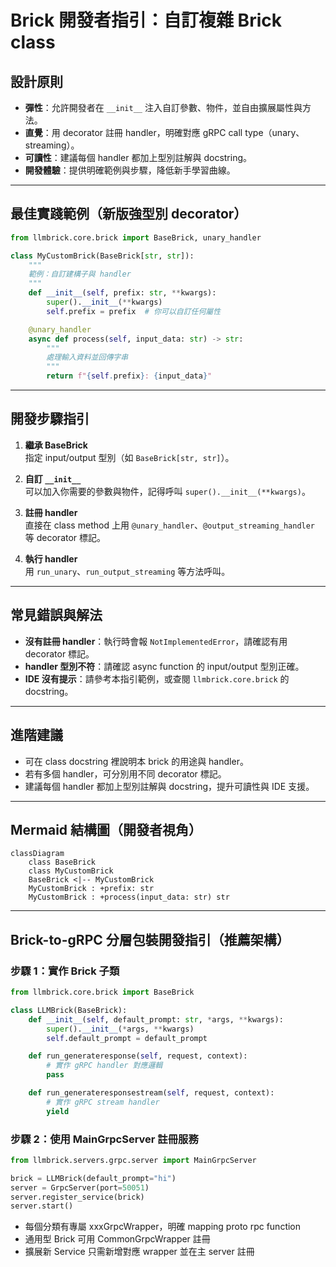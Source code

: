 # Brick 開發者指引：自訂複雜 Brick class

## 設計原則

- **彈性**：允許開發者在 `__init__` 注入自訂參數、物件，並自由擴展屬性與方法。
- **直覺**：用 decorator 註冊 handler，明確對應 gRPC call type（unary、streaming）。
- **可讀性**：建議每個 handler 都加上型別註解與 docstring。
- **開發體驗**：提供明確範例與步驟，降低新手學習曲線。

---

## 最佳實踐範例（新版強型別 decorator）

```python
from llmbrick.core.brick import BaseBrick, unary_handler

class MyCustomBrick(BaseBrick[str, str]):
    """
    範例：自訂建構子與 handler
    """
    def __init__(self, prefix: str, **kwargs):
        super().__init__(**kwargs)
        self.prefix = prefix  # 你可以自訂任何屬性

    @unary_handler
    async def process(self, input_data: str) -> str:
        """
        處理輸入資料並回傳字串
        """
        return f"{self.prefix}: {input_data}"
```

---

## 開發步驟指引

1. **繼承 BaseBrick**  
   指定 input/output 型別（如 `BaseBrick[str, str]`）。

2. **自訂 `__init__`**  
   可以加入你需要的參數與物件，記得呼叫 `super().__init__(**kwargs)`。

3. **註冊 handler**  
   直接在 class method 上用 `@unary_handler`、`@output_streaming_handler` 等 decorator 標記。

4. **執行 handler**  
   用 `run_unary`、`run_output_streaming` 等方法呼叫。

---

## 常見錯誤與解法

- **沒有註冊 handler**：執行時會報 `NotImplementedError`，請確認有用 decorator 標記。
- **handler 型別不符**：請確認 async function 的 input/output 型別正確。
- **IDE 沒有提示**：請參考本指引範例，或查閱 `llmbrick.core.brick` 的 docstring。

---

## 進階建議

- 可在 class docstring 裡說明本 brick 的用途與 handler。
- 若有多個 handler，可分別用不同 decorator 標記。
- 建議每個 handler 都加上型別註解與 docstring，提升可讀性與 IDE 支援。

---

## Mermaid 結構圖（開發者視角）

```mermaid
classDiagram
    class BaseBrick
    class MyCustomBrick
    BaseBrick <|-- MyCustomBrick
    MyCustomBrick : +prefix: str
    MyCustomBrick : +process(input_data: str) str
```

---

## Brick-to-gRPC 分層包裝開發指引（推薦架構）

### 步驟 1：實作 Brick 子類

```python
from llmbrick.core.brick import BaseBrick

class LLMBrick(BaseBrick):
    def __init__(self, default_prompt: str, *args, **kwargs):
        super().__init__(*args, **kwargs)
        self.default_prompt = default_prompt

    def run_generateresponse(self, request, context):
        # 實作 gRPC handler 對應邏輯
        pass

    def run_generateresponsestream(self, request, context):
        # 實作 gRPC stream handler
        yield
```

### 步驟 2：使用 MainGrpcServer 註冊服務

```python
from llmbrick.servers.grpc.server import MainGrpcServer

brick = LLMBrick(default_prompt="hi")
server = GrpcServer(port=50051)
server.register_service(brick)
server.start()
```

- 每個分類有專屬 xxxGrpcWrapper，明確 mapping proto rpc function
- 通用型 Brick 可用 CommonGrpcWrapper 註冊
- 擴展新 Service 只需新增對應 wrapper 並在主 server 註冊